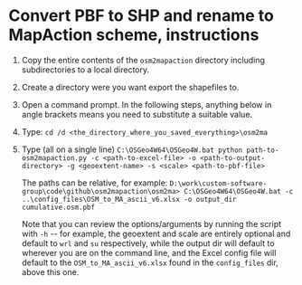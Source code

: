 # Convert PBF to SHP and rename to MapAction scheme, instructions

1. Copy the entire contents of the `osm2mapaction` directory including
   subdirectories to a local directory.

2. Create a directory were you want export the shapefiles to.

3. Open a command prompt. In the following steps, anything below in angle
   brackets means you need to substitute a suitable value.

4. Type:
   `cd /d <the_directory_where_you_saved_everything>\osm2ma`

5. Type (all on a single line)
   `C:\OSGeo4W64\OSGeo4W.bat python path-to-osm2mapaction.py -c
   <path-to-excel-file> -o <path-to-output-directory> -g <geoextent-name> -s
   <scale> <path-to-pbf-file>`

   The paths can be relative, for example: 
   `D:\work\custom-software-group\code\github\osm2mapaction\osm2ma>
   C:\OSGeo4W64\OSGeo4W.bat
   -c ..\config_files\OSM_to_MA_ascii_v6.xlsx -o output_dir cumulative.osm.pbf`

    Note that you can review the options/arguments by running the script with
    `-h` -- for example, the geoextent and scale are entirely optional and
    default to `wrl` and `su` respectively, while the output dir will default to
    wherever you are on the command line, and the Excel config file will default
    to the `OSM_to_MA_ascii_v6.xlsx` found in the `config_files` dir, above
    this one.
